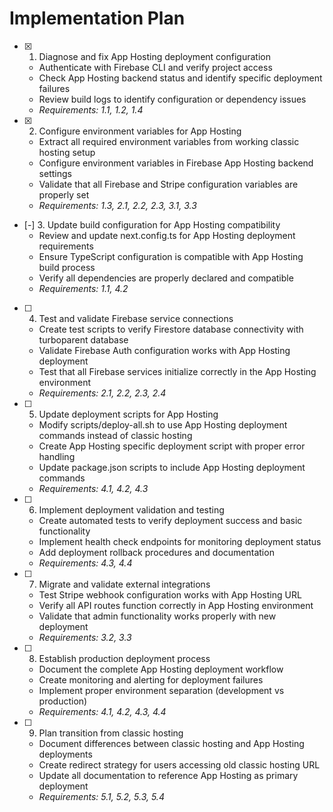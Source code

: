 # Implementation Plan

- [x] 1. Diagnose and fix App Hosting deployment configuration
  - Authenticate with Firebase CLI and verify project access
  - Check App Hosting backend status and identify specific deployment failures
  - Review build logs to identify configuration or dependency issues
  - _Requirements: 1.1, 1.2, 1.4_

- [x] 2. Configure environment variables for App Hosting
  - Extract all required environment variables from working classic hosting setup
  - Configure environment variables in Firebase App Hosting backend settings
  - Validate that all Firebase and Stripe configuration variables are properly set
  - _Requirements: 1.3, 2.1, 2.2, 2.3, 3.1, 3.3_

- [-] 3. Update build configuration for App Hosting compatibility
  - Review and update next.config.ts for App Hosting deployment requirements
  - Ensure TypeScript configuration is compatible with App Hosting build process
  - Verify all dependencies are properly declared and compatible
  - _Requirements: 1.1, 4.2_

- [ ] 4. Test and validate Firebase service connections
  - Create test scripts to verify Firestore database connectivity with turboparent database
  - Validate Firebase Auth configuration works with App Hosting deployment
  - Test that all Firebase services initialize correctly in the App Hosting environment
  - _Requirements: 2.1, 2.2, 2.3, 2.4_

- [ ] 5. Update deployment scripts for App Hosting
  - Modify scripts/deploy-all.sh to use App Hosting deployment commands instead of classic hosting
  - Create App Hosting specific deployment script with proper error handling
  - Update package.json scripts to include App Hosting deployment commands
  - _Requirements: 4.1, 4.2, 4.3_

- [ ] 6. Implement deployment validation and testing
  - Create automated tests to verify deployment success and basic functionality
  - Implement health check endpoints for monitoring deployment status
  - Add deployment rollback procedures and documentation
  - _Requirements: 4.3, 4.4_

- [ ] 7. Migrate and validate external integrations
  - Test Stripe webhook configuration works with App Hosting URL
  - Verify all API routes function correctly in App Hosting environment
  - Validate that admin functionality works properly with new deployment
  - _Requirements: 3.2, 3.3_

- [ ] 8. Establish production deployment process
  - Document the complete App Hosting deployment workflow
  - Create monitoring and alerting for deployment failures
  - Implement proper environment separation (development vs production)
  - _Requirements: 4.1, 4.2, 4.3, 4.4_

- [ ] 9. Plan transition from classic hosting
  - Document differences between classic hosting and App Hosting deployments
  - Create redirect strategy for users accessing old classic hosting URL
  - Update all documentation to reference App Hosting as primary deployment
  - _Requirements: 5.1, 5.2, 5.3, 5.4_